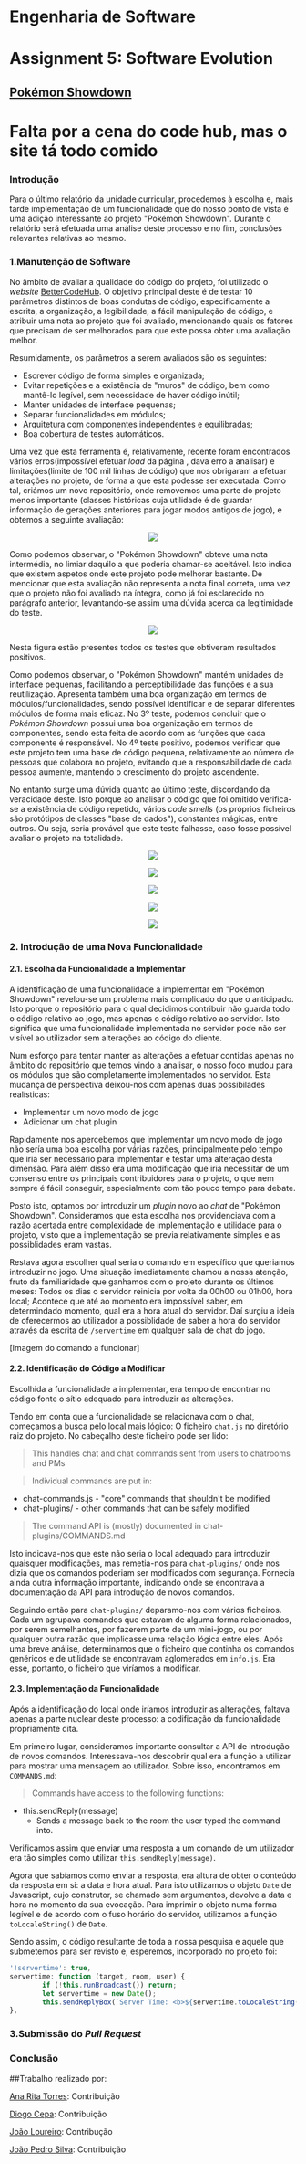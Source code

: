 # **Engenharia de Software**
# Assignment 5: Software Evolution

## [Pokémon Showdown](https://www.pokemonshowdown.com)

# Falta por a cena do code hub, mas o site tá todo comido 

### Introdução
Para o último relatório da unidade curricular, procedemos à escolha e, mais tarde implementação de um funcionalidade que do nosso ponto de vista é uma adição interessante ao projeto "Pokémon Showdown". Durante o relatório será efetuada uma análise deste processo e no fim, conclusões relevantes relativas ao mesmo.

### 1.Manutenção de Software

No âmbito de avaliar a qualidade do código do projeto, foi utilizado o *website* [BetterCodeHub](bettercodehub.com). O objetivo principal deste é de testar 10 parâmetros distintos de boas condutas de código, especificamente a escrita, a organização, a legibilidade, a fácil manipulação de código, e atribuir uma nota ao projeto que foi avaliado, mencionando quais os fatores que precisam de ser melhorados para que este possa obter uma avaliação melhor.

Resumidamente, os parâmetros a serem avaliados são os seguintes:

- Escrever código de forma simples e organizada;
- Evitar repetições e a existência de "muros" de código, bem como mantê-lo legível, sem necessidade de haver código inútil;
- Manter unidades de interface pequenas;
- Separar funcionalidades em módulos;
- Arquitetura com componentes independentes e equilibradas;
- Boa cobertura de testes automáticos.

Uma vez que esta ferramenta é, relativamente, recente foram encontrados vários erros(impossível efetuar *load* da página , dava erro a analisar) e limitações(limite de 100 mil linhas de código) que nos obrigaram a efetuar alterações no projeto, de forma a que esta podesse ser executada. Como tal, criámos um novo repositório, onde removemos uma parte do projeto menos importante (classes históricas cuja utilidade é de guardar informação de gerações anteriores para jogar modos antigos de jogo), e obtemos a seguinte avaliação:

<p align="center">
   <img src="https://github.com/Katchau/Pokemon-Showdown/blob/master/ESOF-docs/Resources/bettercodehub%20results/bch_grade.png?raw=true" />
</p>

Como podemos observar, o "Pokémon Showdown" obteve uma nota intermédia, no limiar daquilo a que poderia chamar-se aceitável. Isto indica que existem aspetos onde este projeto pode melhorar bastante. 
De mencionar que esta avaliação não representa a nota final correta, uma vez que o projeto não foi avaliado na íntegra, como já foi esclarecido no parágrafo anterior, levantando-se assim uma dúvida acerca da legitimidade do teste.

<p align="center">
   <img src="https://github.com/Katchau/Pokemon-Showdown/blob/master/ESOF-docs/Resources/bettercodehub%20results/testespositivos.png?raw=true" />
</p>

Nesta figura estão presentes todos os testes que obtiveram resultados positivos.

Como podemos observar, o "Pokémon Showdown" mantém unidades de interface pequenas, facilitando a perceptibilidade das funções e a sua reutilização. Apresenta também uma boa organização em termos de módulos/funcionalidades, sendo possível identificar e de separar diferentes módulos de forma mais eficaz. No 3º teste, podemos concluir que o *Pokémon Showdown* possui uma boa organização em termos de componentes, sendo esta feita de acordo com as funções que cada componente é responsável. No 4º teste positivo, podemos verificar que este projeto tem uma base de código pequena, relativamente ao número de pessoas que colabora no projeto, evitando que a responsabilidade de cada pessoa aumente, mantendo o crescimento do projeto ascendente.

No entanto surge uma dúvida quanto ao último teste, discordando da veracidade deste. Isto porque ao analisar o código que foi omitido verifica-se a existência de código repetido, vários *code smells* (os próprios ficheiros são protótipos de classes "base de dados"), constantes mágicas, entre outros. Ou seja, seria provável que este teste falhasse, caso fosse possível avaliar o projeto na totalidade.


<p align="center">
   <img src="https://github.com/Katchau/Pokemon-Showdown/blob/master/ESOF-docs/Resources/bettercodehub%20results/teste1.png?raw=true" />
</p>

<p align="center">
   <img src="https://github.com/Katchau/Pokemon-Showdown/blob/master/ESOF-docs/Resources/bettercodehub%20results/teste2.png?raw=true" />
</p>

<p align="center">
   <img src="https://github.com/Katchau/Pokemon-Showdown/blob/master/ESOF-docs/Resources/bettercodehub%20results/teste3.png?raw=true" />
</p>

<p align="center">
   <img src="https://github.com/Katchau/Pokemon-Showdown/blob/master/ESOF-docs/Resources/bettercodehub%20results/teste6.png?raw=true" />
</p>

<p align="center">
   <img src="https://github.com/Katchau/Pokemon-Showdown/blob/master/ESOF-docs/Resources/bettercodehub%20results/teste9.png?raw=true" />
</p>


### 2. Introdução de uma Nova Funcionalidade

#### 2.1. Escolha da Funcionalidade a Implementar

A identificação de uma funcionalidade a implementar em "Pokémon Showdown" revelou-se um problema mais complicado do que o anticipado. Isto porque o repositório para o qual decidimos contribuir não guarda todo o código relativo ao jogo, mas apenas o código relativo ao servidor. Isto significa que uma funcionalidade implementada no servidor pode não ser visível ao utilizador sem alterações ao código do cliente.

Num esforço para tentar manter as alterações a efetuar contidas apenas no âmbito do repositório que temos vindo a analisar, o nosso foco mudou para os módulos que são completamente implementados no servidor. Esta mudança de perspectiva deixou-nos com apenas duas possibilades realísticas:
* Implementar um novo modo de jogo
* Adicionar um chat plugin

Rapidamente nos apercebemos que implementar um novo modo de jogo não sería uma boa escolha por várias razões, principalmente pelo tempo que iria ser necessário para implementar e testar uma alteração desta dimensão. Para além disso era uma modificação que iria necessitar de um consenso entre os principais contribuidores para o projeto, o que nem sempre é fácil conseguir, especialmente com tão pouco tempo para debate.

Posto isto, optamos por introduzir um *plugin* novo ao *chat* de "Pokémon Showdown". Consideramos que esta escolha nos providenciava com a razão acertada entre complexidade de implementação e utilidade para o projeto, visto que a implementação se previa relativamente simples e as possiblidades eram vastas.

Restava agora escolher qual seria o comando em específico que queriamos introduzir no jogo. Uma situação imediatamente chamou a nossa atenção, fruto da familiaridade que ganhamos com o projeto durante os últimos meses: Todos os dias o servidor reinicia por volta da 00h00 ou 01h00, hora local; Acontece que até ao momento era impossível saber, em determindado momento, qual era a hora atual do servidor. Daí surgiu a ideia de oferecermos ao utilizador a possiblidade de saber a hora do servidor através da escrita de `/servertime` em qualquer sala de chat do jogo.

[Imagem do comando a funcionar]

#### 2.2. Identificação do Código a Modificar

Escolhida a funcionalidade a implementar, era tempo de encontrar no código fonte o sítio adequado para introduzir as alterações.

Tendo em conta que a funcionalidade se relacionava com o chat, começamos a busca pelo local mais lógico: O ficheiro `chat.js` no diretório raiz do projeto.
No cabeçalho deste ficheiro pode ser lido:

> This handles chat and chat commands sent from users to chatrooms and PMs

> Individual commands are put in:
 * chat-commands.js - "core" commands that shouldn't be modified
 * chat-plugins/ - other commands that can be safely modified

> The command API is (mostly) documented in chat-plugins/COMMANDS.md

Isto indicava-nos que este não seria o local adequado para introduzir quaisquer modificações, mas remetia-nos para `chat-plugins/` onde nos dizia que os comandos poderiam ser modificados com segurança. Fornecia ainda outra informação importante, indicando onde se encontrava a documentação da API para introdução de novos comandos.

Seguindo então para `chat-plugins/` deparamo-nos com vários ficheiros. Cada um agrupava comandos que estavam de alguma forma relacionados, por serem semelhantes, por fazerem parte de um mini-jogo, ou por qualquer outra razão que implicasse uma relação lógica entre eles. Após uma breve análise, determinamos que o ficheiro que continha os comandos genéricos e de utilidade se encontravam aglomerados em `info.js`. Era esse, portanto, o ficheiro que viríamos a modificar.

#### 2.3. Implementação da Funcionalidade

Após a identificação do local onde iríamos introduzir as alterações, faltava apenas a parte nuclear deste processo: a codificação da funcionalidade propriamente dita.

Em primeiro lugar, consideramos importante consultar a API de introdução de novos comandos. Interessava-nos descobrir qual era a função a utilizar para mostrar uma mensagem ao utilizador. Sobre isso, encontramos em `COMMANDS.md`:

> Commands have access to the following functions:
* this.sendReply(message)
  * Sends a message back to the room the user typed the command into.

Verificamos assim que enviar uma resposta a um comando de um utilizador era tão simples como utilizar `this.sendReply(message)`.

Agora que sabíamos como enviar a resposta, era altura de obter o conteúdo da resposta em si: a data e hora atual. Para isto utilizamos o objeto `Date` de Javascript, cujo construtor, se chamado sem argumentos, devolve a data e hora no momento da sua evocação. Para imprimir o objeto numa forma legível e de acordo com o fuso horário do servidor, utilizamos a função `toLocaleString()` de `Date`.

Sendo assim, o código resultante de toda a nossa pesquisa e aquele que submetemos para ser revisto e, esperemos, incorporado no projeto foi:

```javascript
'!servertime': true,
servertime: function (target, room, user) {
	    if (!this.runBroadcast()) return;
	    let servertime = new Date();
	    this.sendReplyBox(`Server Time: <b>${servertime.toLocaleString()}</b>`);
},
```

### 3.Submissão do *Pull Request*

### Conclusão

##Trabalho realizado por:

[Ana Rita Torres](https://github.com/AnaRitaTorres): Contribuição 

[Diogo Cepa](https://github.com/dcepa95): Contribuição 

[João Loureiro](https://github.com/Katchau): Contribução 

[João Pedro Silva](https://github.com/joaosilva22): Contribuição 
